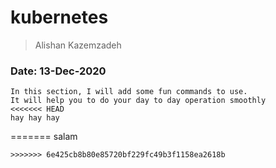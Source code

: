 # kubernetes
> Alishan Kazemzadeh
### Date: 13-Dec-2020

```
In this section, I will add some fun commands to use.
It will help you to do your day to day operation smoothly
<<<<<<< HEAD
hay hay hay
```
=======
salam
```
>>>>>>> 6e425cb8b80e85720bf229fc49b3f1158ea2618b
